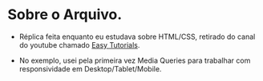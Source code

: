 # Sobre o Arquivo.

- Réplica feita enquanto eu estudava sobre HTML/CSS, retirado do canal do youtube chamado [Easy Tutorials](https://www.youtube.com/c/EasyTutorialsVideo/). 

- No exemplo, usei pela primeira vez Media Queries para trabalhar com responsividade em Desktop/Tablet/Mobile.
